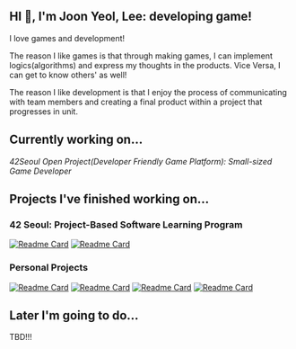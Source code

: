 ## HI 👋, I'm Joon Yeol, Lee: developing game!

I love games and development!

The reason I like games is that through making games, I can implement logics(algorithms) and express my thoughts in the products. Vice Versa, I can get to know others' as well!

The reason I like development is that I enjoy the process of communicating with team members and creating a final product within a project that progresses in unit.

## Currently working on...
*42Seoul Open Project(Developer Friendly Game Platform): Small-sized Game Developer*

## Projects I've finished working on...
### 42 Seoul: Project-Based Software Learning Program
[![Readme Card](https://github-readme-stats.vercel.app/api/pin/?username=GatsLee&repo=IRCserv&theme=white)](https://github.com/GatsLee/IRCserv)
[![Readme Card](https://github-readme-stats.vercel.app/api/pin/?username=GatsLee&repo=TINYshell&theme=white)](https://github.com/GatsLee/TINYshell)

### Personal Projects
[![Readme Card](https://github-readme-stats.vercel.app/api/pin/?username=GatsLee&repo=Gomoku_SFML&theme=white)](https://github.com/GatsLee/Gomoku_SFML)
[![Readme Card](https://github-readme-stats.vercel.app/api/pin/?username=GatsLee&repo=Gomoku_Unity&theme=white)](https://github.com/GatsLee/Gomoku_Unity)
[![Readme Card](https://github-readme-stats.vercel.app/api/pin/?username=GatsLee&repo=ArcheryNTuho&theme=white)](https://github.com/GatsLee/ArcheryNTuho)
[![Readme Card](https://github-readme-stats.vercel.app/api/pin/?username=GatsLee&repo=Simple3DModelViewer&theme=white)](https://github.com/GatsLee/Simple3DModelViewer)

## Later I'm going to do...

TBD!!!

